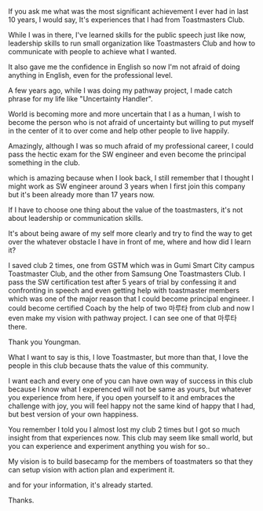 If you ask me what was the most significant achievement I ever had in last 10 years, I would say, It's experiences that I had from Toastmasters Club.

While I was in there, I've learned skills for the public speech just like now, leadership skills to run small organization like Toastmasters Club 
and how to communicate with people to achieve what I wanted.

It also gave me the confidence in English so now I'm not afraid of doing anything in English, even for the professional level.

A few years ago, while I was doing my pathway project, I made catch phrase for my life like "Uncertainty Handler".

World is becoming more and more uncertain that I as a human, l wish to become the person who is not afraid of uncertainty but willing to put myself in the center of it
to over come and help other people to live happily.

Amazingly, although I was so much afraid of my professional career, I could pass the hectic exam for the SW engineer and even become the principal something in the club.

which is amazing because when I look back, I still remember that I thought I might work as SW engineer around 3 years when I first join this company
but it's been already more than 17 years now.

If I have to choose one thing about the value of the toastmasters, it's not about leadership or communication skills. 

It's about being aware of my self more clearly and try to find the way to get over the whatever obstacle I have in front of me, where and how did I learn it?

I saved club 2 times, one from GSTM which was in Gumi Smart City campus Toastmaster Club, and the other from Samsung One Toastmasters Club.
I pass the SW certification test after 5 years of trial by confessing it and confronting in speech and even getting help with toastmaster members
which was one of the major reason that I could become principal engineer. 
I could become certified Coach by the help of two 마루타 from club and now I even make my vision with pathway project. I can see one of that 마루타 there. 

Thank you Youngman.

What I want to say is this, I love Toastmaster, but more than that, I love the people in this club because thats the value of this community.

I want each and every one of you can have own way of success in this club because I know what I experenced will not be same as yours, but whatever you experience
from here, if you open yourself to it and embraces the challenge with joy, you will feel happy not the same kind of happy that I had, but best version of your own happiness.

You remember I told you I almost lost my club 2 times but I got so much insight from that experiences now. 
This club may seem like small world, but you can experience and experiment anything you wish for so.. 

My vision is to build basecamp for the members of toastmaters so that they can setup vision with action plan and experiment it. 

and for your information, it's already started.

Thanks.







